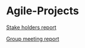 # Agile-Projects


[Stake holders report](https://github.com/jo3al3x/Agile-Projects/blob/main/docs/Stakeholder%20register%20sample%20-%20Copy.docx)

[Group meeting report](https://github.com/jo3al3x/Agile-Projects/blob/main/docs/Group%20Meeting%20Report%20template.docx)
